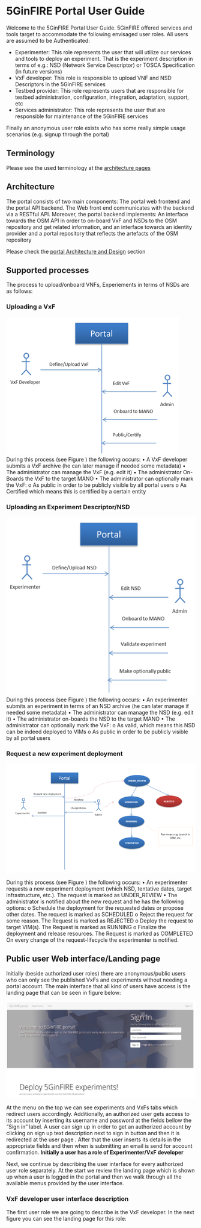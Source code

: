 <!-- TITLE: 5GinFIRE Portal User Guide -->
<!-- SUBTITLE: User Guide for the Web Portal -->

# 5GinFIRE Portal User Guide

Welcome to the 5GinFIRE Portal User Guide.
5GinFIRE offered services and tools target to accommodate the following envisaged user roles. All users are assumed to be Authenticated:
* Experimenter: This role represents the user that will utilize our services and tools to deploy an experiment. That is the experiment description in terms of e.g.: NSD (Network Service Descriptor) or TOSCA Specification (in future versions)
* VxF developer: This role is responsible to upload  VNF and NSD Descriptors in the 5GinFIRE services
* Testbed provider: This role represents users that are responsible for testbed administration, configuration, integration, adaptation, support, etc
* Services administrator: This role represents the user that are responsible for maintenance of the 5GinFIRE services

Finally an anonymous user role exists who has some really simple usage scenarios (e.g. signup through the portal)

## Terminology
Please see the used terminology at the [architecture pages](5-gin-fire-terminology-experimentation-workflow-and-architecture#terminology)


## Architecture

The portal consists of two main components: The portal web frontend and the portal API backend. The Web front end communicates with the backend via a RESTful API. 
Moreover, the portal backend implements: An interface towards the OSM API in order to on-board VxF and NSDs to the OSM repository and get related information, and an interface towards an identity provider and a portal repository that reflects the artefacts of the OSM repository

Please check the [portal Architecture and Design](portalArchitectureDesign) section

## Supported processes
The process to upload/onboard VNFs, Experiements in terms of NSDs are as follows:

### 	Uploading a VxF

![Portal Diag 1](/uploads/portal-diag-1.png "Portal Diag 1")
During this process (see Figure ) the following occurs:
•	A VxF developer submits a VxF archive (he can later manage if needed some metadata)
•	The administrator can manage the VxF (e.g. edit it)
•	The administrator On-Boards the VxF to the target MANO
•	The administrator can optionally mark the VxF:
o	As public in order to be publicly visible by all portal users
o	As Certified which means this is certified by a certain entity


### Uploading an Experiment Descriptor/NSD


![Portal Diagtwo](/uploads/portal-diagtwo.png "Portal Diagtwo")
During this process (see Figure ) the following occurs:
•	An experimenter submits an experiment in terms of an NSD archive (he can later manage if needed some metadata)
•	The administrator can manage the NSD (e.g. edit it)
•	The administrator on-boards the NSD to the target MANO
•	The administrator can optionally mark the VxF:
o	As valid, which means this NSD can be indeed deployed to VIMs
o	As public in order to be publicly visible by all portal users


### Request a new experiment deployment

![Portal Diagthree](/uploads/portal-diagthree.png "Portal Diagthree")

During this process (see Figure ) the following occurs:
•	An experimenter requests a new experiment deployment (which NSD, tentative dates, target infrastructure, etc.). The request is marked as UNDER_REVIEW
•	The administrator is notified about the new request and he has the following options:
o	Schedule the deployment for the requested dates or propose other dates. The request is marked as SCHEDULED
o	Reject the request for some reason. The Request is marked as REJECTED
o	Deploy the request to target VIM(s). The Request is marked as RUNNING
o	Finalize the deployment and release resources. The Request is marked as COMPLETED
On every change of the request-lifecycle the experimenter is notified.



## Public user Web interface/Landing page  

Initially (beside authorized user roles) there are anonymous/public users who can only see the published VxFs and experiments without needing a portal account. The main interface that all kind of users have access is the landing page that can be seen in figure below:

![Fig 13](/uploads/fig-13.png "Fig 13")

At the menu on the top we can see experiments and VxFs tabs which redirect users accordingly. Additionally, an authorized user gets access to its account by inserting its username and password at the fields bellow the “Sign in” label. A user can sign up in order to get an authorized account by clicking on sign up text description next to sign in button and then it is redirected at the user page . After that the user inserts its details in the appropriate fields and then when is submitting an email is send for account confirmation.
**Initially a user has a role of Experimenter/VxF developer**

Next, we continue by describing the user interface for every authorized user role separately. At the start we review the landing page which is shown up when a user is logged in the portal and then we walk through all the available menus provided by the user interface.

### 	VxF developer user interface description
The first user role we are going to describe is the VxF developer. In the next figure you can see the landing page for this role:

